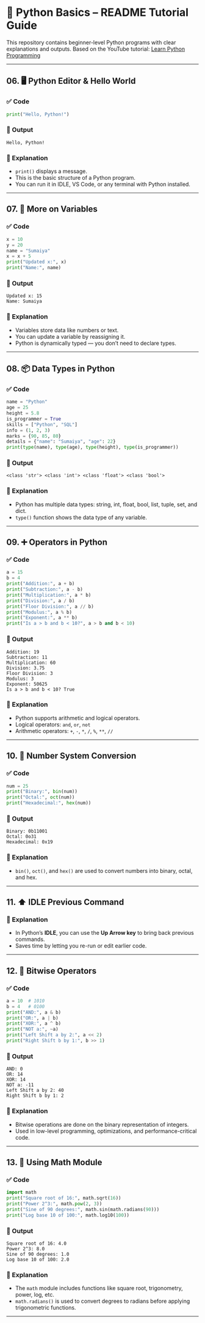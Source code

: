 # 🐍 Python Basics – README Tutorial Guide

This repository contains beginner-level Python programs with clear explanations and outputs. Based on the YouTube tutorial: [Learn Python Programming](https://www.youtube.com/watch?v=QXeEoD0pB3E&list=PLsyeobzWxl7poL9JTVyndKe62ieoN-MZ3)

---

## 06. 🖥️ Python Editor & Hello World

### ✅ Code
```python
print("Hello, Python!")
```

### 🔽 Output
```
Hello, Python!
```

### 📘 Explanation
- `print()` displays a message.
- This is the basic structure of a Python program.
- You can run it in IDLE, VS Code, or any terminal with Python installed.

---

## 07. 🔁 More on Variables

### ✅ Code
```python
x = 10
y = 20
name = "Sumaiya"
x = x + 5
print("Updated x:", x)
print("Name:", name)
```

### 🔽 Output
```
Updated x: 15
Name: Sumaiya
```

### 📘 Explanation
- Variables store data like numbers or text.
- You can update a variable by reassigning it.
- Python is dynamically typed — you don’t need to declare types.

---

## 08. 📦 Data Types in Python

### ✅ Code
```python
name = "Python"
age = 25
height = 5.8
is_programmer = True
skills = ["Python", "SQL"]
info = (1, 2, 3)
marks = {90, 85, 80}
details = {"name": "Sumaiya", "age": 22}
print(type(name), type(age), type(height), type(is_programmer))
```

### 🔽 Output
```
<class 'str'> <class 'int'> <class 'float'> <class 'bool'>
```

### 📘 Explanation
- Python has multiple data types: string, int, float, bool, list, tuple, set, and dict.
- `type()` function shows the data type of any variable.

---

## 09. ➕ Operators in Python

### ✅ Code
```python
a = 15
b = 4
print("Addition:", a + b)
print("Subtraction:", a - b)
print("Multiplication:", a * b)
print("Division:", a / b)
print("Floor Division:", a // b)
print("Modulus:", a % b)
print("Exponent:", a ** b)
print("Is a > b and b < 10?", a > b and b < 10)
```

### 🔽 Output
```
Addition: 19
Subtraction: 11
Multiplication: 60
Division: 3.75
Floor Division: 3
Modulus: 3
Exponent: 50625
Is a > b and b < 10? True
```

### 📘 Explanation
- Python supports arithmetic and logical operators.
- Logical operators: `and`, `or`, `not`
- Arithmetic operators: `+`, `-`, `*`, `/`, `%`, `**`, `//`

---

## 10. 🔢 Number System Conversion

### ✅ Code
```python
num = 25
print("Binary:", bin(num))
print("Octal:", oct(num))
print("Hexadecimal:", hex(num))
```

### 🔽 Output
```
Binary: 0b11001
Octal: 0o31
Hexadecimal: 0x19
```

### 📘 Explanation
- `bin()`, `oct()`, and `hex()` are used to convert numbers into binary, octal, and hex.

---

## 11. ⬆️ IDLE Previous Command

### 📘 Explanation
- In Python’s **IDLE**, you can use the **Up Arrow key** to bring back previous commands.
- Saves time by letting you re-run or edit earlier code.

---

## 12. 🧠 Bitwise Operators

### ✅ Code
```python
a = 10  # 1010
b = 4   # 0100
print("AND:", a & b)
print("OR:", a | b)
print("XOR:", a ^ b)
print("NOT a:", ~a)
print("Left Shift a by 2:", a << 2)
print("Right Shift b by 1:", b >> 1)
```

### 🔽 Output
```
AND: 0
OR: 14
XOR: 14
NOT a: -11
Left Shift a by 2: 40
Right Shift b by 1: 2
```

### 📘 Explanation
- Bitwise operations are done on the binary representation of integers.
- Used in low-level programming, optimizations, and performance-critical code.

---

## 13. 📐 Using Math Module

### ✅ Code
```python
import math
print("Square root of 16:", math.sqrt(16))
print("Power 2^3:", math.pow(2, 3))
print("Sine of 90 degrees:", math.sin(math.radians(90)))
print("Log base 10 of 100:", math.log10(100))
```

### 🔽 Output
```
Square root of 16: 4.0
Power 2^3: 8.0
Sine of 90 degrees: 1.0
Log base 10 of 100: 2.0
```

### 📘 Explanation
- The `math` module includes functions like square root, trigonometry, power, log, etc.
- `math.radians()` is used to convert degrees to radians before applying trigonometric functions.

---
